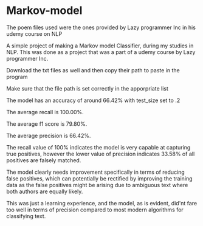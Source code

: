 # Markov-model

The poem files used were the ones provided by Lazy programmer Inc in his udemy course on NLP

A simple project of making a Markov model Classifier, during my studies in NLP. This was done as a project that was a part of a udemy course by Lazy programmer Inc.


Download the txt files as well and then copy their path to paste in the program

Make sure that the file path is set correctly in the apporpriate list

The model has an accuracy of around 66.42% with test_size set to .2




The average recall is 100.00%.

The average f1 score is 79.80%.

The average precision is 66.42%.




The recall value of 100% indicates the model is very capable at capturing true positives,
however the lower value of precision indicates 33.58% of all positives are falsely matched.

The model clearly needs improvement specifically in terms of reducing false positives, which can potentially be 
rectified by improving the training data as the false positives might be arising due to ambiguous text where both 
authors are equally likely.


This was just a learning experience, and the model, as is evident, did'nt fare too well in terms of precision compared to most modern algorithms for classifying text.
